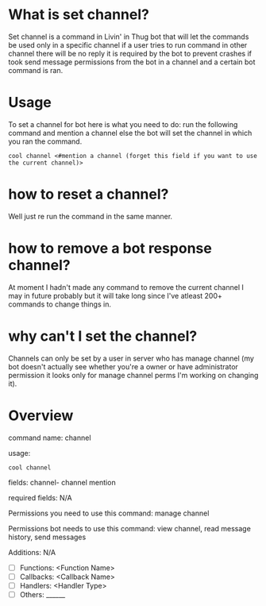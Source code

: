 # What is set channel? 

Set channel is a command in Livin' in Thug bot that will let the commands be used only in a specific channel if a user tries to run command in other channel there will be no reply it is required by the bot to prevent crashes if took send message permissions from the bot in a channel and a certain bot command is ran.

# Usage

To set a channel for bot here is what you need to do: run the following command and mention a channel else the bot will set the channel in which you ran the command. 
```
cool channel <#mention a channel (forget this field if you want to use the current channel)>
```

# how to reset a channel? 

Well just re run the command in the same manner. 

# how to remove a bot response channel? 

At moment I hadn't made any command to remove the current channel I may in future probably but it will take long since I've atleast 200+ commands to change things in. 

# why can't I set the channel? 

Channels can only be set by a user in server who has manage channel (my bot doesn't actually see whether you're a owner or have administrator permission it looks only for manage channel perms I'm working on changing it). 

# Overview 

command name: channel

usage: 
```
cool channel
 ```

fields: channel- channel mention
 
required fields: N/A

Permissions you need to use this command: manage channel

Permissions bot needs to use this command: view channel, read message history, send messages

Additions: N/A

- [ ] Functions: \<Function Name>
- [ ] Callbacks: \<Callback Name>
- [ ] Handlers: \<Handler Type>
- [ ] Others: \______
